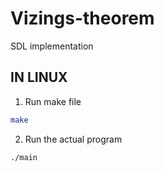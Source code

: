 # Vizings-theorem

SDL implementation 

## IN LINUX

1. Run make file

```bash
make
```
2. Run the actual program
```bash
./main
```
